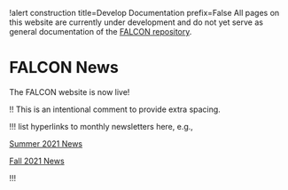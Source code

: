 !alert construction title=Develop Documentation prefix=False
All pages on this website are currently under development and do not yet serve as general documentation of the [FALCON repository](https://github.com/idaholab/falcon).

# FALCON News

The FALCON website is now live!

!! This is an intentional comment to provide extra spacing.

!!!
list hyperlinks to monthly newsletters here, e.g.,

[Summer 2021 News](2021-06.md)

[Fall 2021 News](2021-10.md)

!!!
